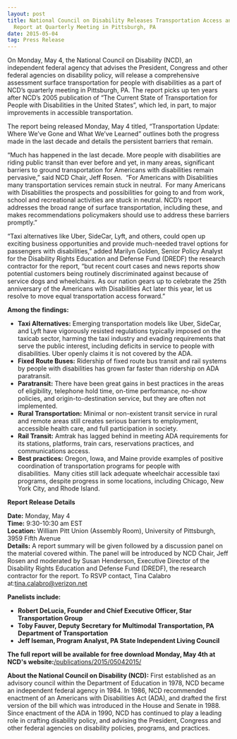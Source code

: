 ```yaml
---
layout: post
title: National Council on Disability Releases Transportation Access and Policy
  Report at Quarterly Meeting in Pittsburgh, PA
date: 2015-05-04
tag: Press Release
---
```

On Monday, May 4, the National Council on Disability (NCD), an independent federal agency that advises the President, Congress and other federal agencies on disability policy, will release a comprehensive assessment surface transportation for people with disabilities as a part of NCD’s quarterly meeting in Pittsburgh, PA. The report picks up ten years after NCD’s 2005 publication of “The Current State of Transportation for People with Disabilities in the United States”, which led, in part, to major improvements in accessible transportation.

The report being released Monday, May 4 titled, “Transportation Update: Where We’ve Gone and What We’ve Learned” outlines both the progress made in the last decade and details the persistent barriers that remain.

“Much has happened in the last decade. More people with disabilities are riding public transit than ever before and yet, in many areas, significant barriers to ground transportation for Americans with disabilities remain pervasive,” said NCD Chair, Jeff Rosen.  “For Americans with Disabilities many transportation services remain stuck in neutral.  For many Americans with Disabilities the prospects and possibilities for going to and from work, school and recreational activities are stuck in neutral. NCD’s report addresses the broad range of surface transportation, including these, and makes recommendations policymakers should use to address these barriers promptly.”

“Taxi alternatives like Uber, SideCar, Lyft, and others, could open up exciting business opportunities and provide much-needed travel options for passengers with disabilities,” added Marilyn Golden, Senior Policy Analyst for the Disability Rights Education and Defense Fund (DREDF) the research contractor for the report, “but recent court cases and news reports show potential customers being routinely discriminated against because of service dogs and wheelchairs. As our nation gears up to celebrate the 25th anniversary of the Americans with Disabilities Act later this year, let us resolve to move equal transportation access forward.”

**Among the findings:**

* **Taxi Alternatives:** Emerging transportation models like Uber, SideCar, and Lyft have vigorously resisted regulations typically imposed on the taxicab sector, harming the taxi industry and evading requirements that serve the public interest, including deficits in service to people with disabilities. Uber openly claims it is not covered by the ADA.
* **Fixed Route Buses:** Ridership of fixed route bus transit and rail systems by people with disabilities has grown far faster than ridership on ADA paratransit.
* **Paratransit:** There have been great gains in best practices in the areas of eligibility, telephone hold time, on-time performance, no-show policies, and origin-to-destination service, but they are often not implemented.
* **Rural Transportation:** Minimal or non-existent transit service in rural and remote areas still creates serious barriers to employment, accessible health care, and full participation in society.
* **Rail Transit:** Amtrak has lagged behind in meeting ADA requirements for its stations, platforms, train cars, reservations practices, and communications access.
* **Best practices:** Oregon, Iowa, and Maine provide examples of positive coordination of transportation programs for people with disabilities.  Many cities still lack adequate wheelchair accessible taxi programs, despite progress in some locations, including Chicago, New York City, and Rhode Island.

**Report Release Details**

**Date:** Monday, May 4\
**Time:** 9:30-10:30 am EST\
**Location:** William Pitt Union (Assembly Room), University of Pittsburgh, 3959 Fifth Avenue\
**Details:** A report summary will be given followed by a discussion panel on the material covered within. The panel will be introduced by NCD Chair, Jeff Rosen and moderated by Susan Henderson, Executive Director of the Disability Rights Education and Defense Fund (DREDF), the research contractor for the report. To RSVP contact, Tina Calabro at:[tina.calabro@verizon.net](mailto:tina.calabro@verizon.net)

**Panelists include:**

* **Robert DeLucia, Founder and Chief Executive Officer, Star Transportation Group**
* **Toby Fauver, Deputy Secretary for Multimodal Transportation, PA Department of Transportation**
* **Jeff Iseman, Program Analyst, PA State Independent Living Council**

**The full report will be available for free download Monday, May 4th at NCD's website:**[/publications/2015/05042015/](https://ncd.gov/publications/2015/05042015/)

**About the National Council on Disability (NCD):** First established as an advisory council within the Department of Education in 1978, NCD became an independent federal agency in 1984. In 1986, NCD recommended enactment of an Americans with Disabilities Act (ADA), and drafted the first version of the bill which was introduced in the House and Senate in 1988. Since enactment of the ADA in 1990, NCD has continued to play a leading role in crafting disability policy, and advising the President, Congress and other federal agencies on disability policies, programs, and practices.